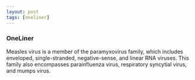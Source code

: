 ```yaml
---
layout: post
tags: [oneliner]
---
```



### OneLiner

Measles virus is a member of the paramyxovirus family, which includes enveloped, single-stranded, negative-sense, and linear RNA viruses. This family also encompasses parainfluenza virus, respiratory syncytial virus, and mumps virus.
